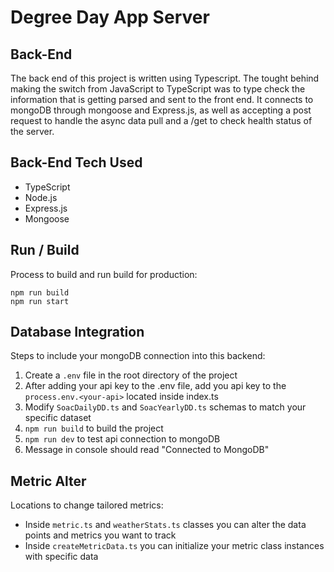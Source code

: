 # Degree Day App Server

## Back-End

The back end of this project is written using Typescript. The tought behind making the switch from JavaScript to TypeScript was to type check the information that is getting parsed and sent to the front end. It connects to mongoDB through mongoose and Express.js, as well as accepting a post request to handle the async data pull and a /get to check health status of the server.

## Back-End Tech Used

- TypeScript
- Node.js
- Express.js
- Mongoose

## Run / Build

Process to build and run build for production:

```
npm run build
npm run start
```

## Database Integration

Steps to include your mongoDB connection into this backend:

1. Create a `.env` file in the root directory of the project
2. After adding your api key to the .env file, add you api key to the `process.env.<your-api>` located inside index.ts
3. Modify `SoacDailyDD.ts` and `SoacYearlyDD.ts` schemas to match your specific dataset
4. `npm run build` to build the project
5. `npm run dev` to test api connection to mongoDB
6. Message in console should read "Connected to MongoDB"

## Metric Alter

Locations to change tailored metrics:

- Inside `metric.ts` and `weatherStats.ts` classes you can alter the data points and metrics you want to track
- Inside `createMetricData.ts` you can initialize your metric class instances with specific data
